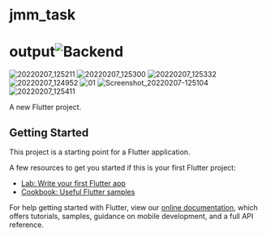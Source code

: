 # jmm_task
# output![Backend](https://user-images.githubusercontent.com/98767027/152749707-0cd85123-53c9-4519-a956-9133e2b048a8.jpg)
![20220207_125211](https://user-images.githubusercontent.com/98767027/152749713-84e17029-5c84-4ed4-9a2a-846e34469943.jpg)
![20220207_125300](https://user-images.githubusercontent.com/98767027/152749718-a1f0495a-aaee-4e04-b45b-0c7f900b12ab.jpg)
![20220207_125332](https://user-images.githubusercontent.com/98767027/152749722-20765a16-e708-4c40-9dd4-01024dfed1e5.jpg)
![20220207_124952](https://user-images.githubusercontent.com/98767027/152749726-14042d75-fa5c-4267-b0ff-9745af280e43.jpg)
![01](https://user-images.githubusercontent.com/98767027/152749728-1ed6ff18-043a-4c22-bb65-bc7b8a3e76fc.jpg)
![Screenshot_20220207-125104](https://user-images.githubusercontent.com/98767027/152749730-18b62b72-1b4a-47b4-9624-dc2ff509d226.jpg)
![20220207_125411](https://user-images.githubusercontent.com/98767027/152749731-cd2059b2-d8e8-45a7-91fd-86ca007813d9.jpg)


A new Flutter project.

## Getting Started

This project is a starting point for a Flutter application.

A few resources to get you started if this is your first Flutter project:

- [Lab: Write your first Flutter app](https://flutter.dev/docs/get-started/codelab)
- [Cookbook: Useful Flutter samples](https://flutter.dev/docs/cookbook)

For help getting started with Flutter, view our
[online documentation](https://flutter.dev/docs), which offers tutorials,
samples, guidance on mobile development, and a full API reference.
